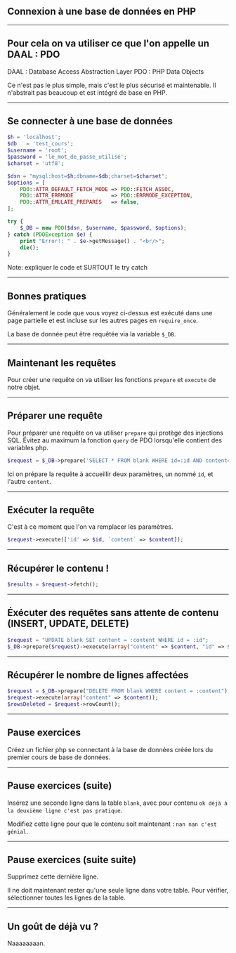 ## Connexion à une base de données en PHP


***


## Pour cela on va utiliser ce que l'on appelle un DAAL : PDO

DAAL : Database Access Abstraction Layer
PDO : PHP Data Objects

Ce n'est pas le plus simple, mais c'est le plus sécurisé et maintenable. Il n'abstrait pas beaucoup et est intégré de base en PHP.


***


## Se connecter à une base de données

```php
$h = 'localhost';
$db   = 'test_cours';
$username = 'root';
$password = 'le_mot_de_passe_utilisé';
$charset = 'utf8';

$dsn = "mysql:host=$h;dbname=$db;charset=$charset";
$options = [
    PDO::ATTR_DEFAULT_FETCH_MODE => PDO::FETCH_ASSOC,
    PDO::ATTR_ERRMODE            => PDO::ERRMODE_EXCEPTION,
    PDO::ATTR_EMULATE_PREPARES   => false,
];

try {
    $_DB = new PDO($dsn, $username, $password, $options);
} catch (PDOException $e) {
    print "Error!: " . $e->getMessage() . "<br/>";
    die();
}
```

Note: expliquer le code et SURTOUT le try catch


***


## Bonnes pratiques

Généralement le code que vous voyez ci-dessus est exécuté dans une page partielle et est incluse sur les autres pages en `require_once`.

La base de donnée peut être requêtée via la variable `$_DB`.


***


## Maintenant les requêtes

Pour créer une requête on va utiliser les fonctions `prepare` et `execute` de notre objet.


***


## Préparer une requête

Pour préparer une requête on va utiliser `prepare` qui protège des injections SQL. Évitez au maximum la fonction `query` de PDO lorsqu'elle contient des variables php.

```php
$request = $_DB->prepare('SELECT * FROM blank WHERE id=:id AND content=:content);
```
 Ici on prépare la requête à accueillir deux paramètres, un nommé `id`, et l'autre `content`.


***


## Exécuter la requête

C'est à ce moment que l'on va remplacer les paramètres.

```php
$request->execute(['id' => $id, `content` => $content]);
```


***


## Récupérer le contenu !

```php
$results = $request->fetch();
```


***


## Éxécuter des requêtes sans attente de contenu (INSERT, UPDATE, DELETE)

```php
$request = "UPDATE blank SET content = :content WHERE id = :id";
$_DB->prepare($request)->execute(array("content" => $content, "id" => $id));
```


***


## Récupérer le nombre de lignes affectées

```php
$request = $_DB->prepare("DELETE FROM blank WHERE content = :content");
$request->execute(array("content" => $content));
$rowsDeleted = $request->rowCount();
```


***


## Pause exercices
Créez un fichier php se connectant à la base de données créée lors du premier cours de base de données.


---


## Pause exercices (suite)

Insérez une seconde ligne dans la table `blank`, avec pour contenu `ok déjà à la deuxième ligne c'est pas pratique`.

Modifiez cette ligne pour que le contenu soit maintenant : `nan nan c'est génial`.


***


## Pause exercices (suite suite)

Supprimez cette dernière ligne.

Il ne doit maintenant rester qu'une seule ligne dans votre table. Pour vérifier, sélectionner toutes les lignes de la table.


***


## Un goût de déjà vu ?


Naaaaaaaan.
